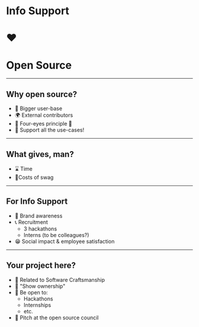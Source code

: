 # Info Support

# ❤️

# Open Source

---

## Why open source?

- 🔢 Bigger user-base <!-- .element class="fragment" -->
- 🌍 External contributors <!-- .element class="fragment" -->
- 👀 Four-eyes principle 👀 <!-- .element class="fragment" -->
- 🙌 Support all the use-cases! <!-- .element class="fragment" -->

<!-- .element class="no-list"  -->

---

## What gives, man?

- ⌛ Time
- 👚Costs of swag

<!-- .element class="no-list"  -->

---

## For Info Support

- 💼 Brand awareness <!-- .element class="fragment" -->
- 📞 Recruitment <!-- .element class="fragment" -->
  - 3 hackathons
  - Interns (to be colleagues?)
- 😁 Social impact & employee satisfaction <!-- .element class="fragment" -->

<!-- .element class="no-list"  -->

---

## Your project here?

- 🔨 Related to Software Craftsmanship <!-- .element class="fragment" -->
- 🤵 "Show ownership" <!-- .element class="fragment" -->
- 👐 Be open to: <!-- .element class="fragment" -->
  - Hackathons
  - Internships
  - etc.
- 🧾 Pitch at the open source council <!-- .element class="fragment" -->

<!-- .element class="no-list"  -->
